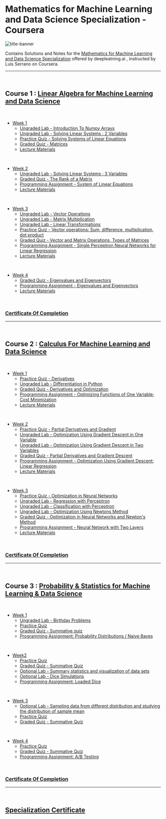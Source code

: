 # Mathematics for Machine Learning and Data Science Specialization - Coursera

![title-banner](https://github.com/greyhatguy007/Mathematics-for-Machine-Learning-and-Data-Science-Specialization-Coursera/assets/77543865/42742826-89a3-41c4-aa6a-6d0f83b260b6)

Contains Solutions and Notes for the [Mathematics for Machine Learning and Data Science Specialization](https://www.coursera.org/learn/machine-learning-probability-and-statistics) offered by deepleatning.ai , instructed by Luis Serrano on Coursera.

<hr/>

<br/>

## Course 1 : [Linear Algebra for Machine Learning and Data Science](https://www.coursera.org/learn/machine-learning-linear-algebra)

<br/>

- [Week 1](/C1/w1/)
  - [Ungraded Lab - Introduction To Numpy Arrays](/C1/w1/lab/C1_W1_Lab_1_introduction_to_numpy_arrays.ipynb)
  - [Ungraded Lab - Solving Linear Systems : 2 Variables](/C1/w1/lab/C1_W1_Lab_2_solving_linear_systems_2_variables.ipynb)
  - [Practice Quiz - Solving Systems of Linear Equations](/C1/w1/pq1/)
  - [Graded Quiz - Matrices](/C1/w1/q1/)
  - [Lecture Materials](/C1/w1/C1w1notes.pdf)

<br/>

- [Week 2](/C1/w2/)
  - [Ungraded Lab - Solving Linear Systems : 3 Variables](/C1/w2/C1w2_ungraded_lab.ipynb)
  - [Graded Quiz - The Rank of a Matrix](/C1/w2/q1/)
  - [Programming Assignment - System of Linear Equations](/C1/w2/C1w2_graded_lab/)
  - [Lecture Materials](/C1/w2/C1w2notes.pdf)

<br/>

- [Week 3](/C1/w3/)
  - [Ungraded Lab - Vector Operations](/C1/w3/lab/C1_W3_Lab_1_vector_operations.ipynb)
  - [Ungraded Lab - Matrix Multiplication](/C1/w3/lab/C1_W3_Lab_2_matrix_multiplication.ipynb)
  - [Ungraded Lab - Linear Transformations](/C1/w3/lab/C1_W3_Lab_3_linear_transformations.ipynb)
  - [Practice Quiz - Vector operations: Sum, difference, multiplication, dot product](/C1/w3/pq1)
  - [Graded Quiz - Vector and Matrix Operations, Types of Matrices](/C1/w3/q1/)
  - [Programming Assignment - Single Perceptron Neural Networks for Linear Regression](/C1/w3/C1w3_graded_lab/)
  - [Lecture Materials](/C1/w3/C1w3notes.pdf)

<br/>

- [Week 4](/C1/w4/)
  - [Graded Quiz - Eigenvalues and Eigenvectors](/C1/w4/q1/)
  - [Programming Assignment - Eigenvalues and Eigenvectors](/C1/w4/C1w4_graded_lab/)
  - [Lecture Materials](/C1/w4/C1w4notes.pdf)

<br/>

### [Certificate Of Completion](https://coursera.org/share/4dcac0c68e690f1947739cc62143dc78)

<hr/>

<br/>

## Course 2 : [Calculus For Machine Learning and Data Science](https://www.coursera.org/learn/machine-learning-calculus)

<br/>

- [Week 1](/C2/w1/)
  - [Practice Quiz - Derivatives](/C2/w1/pq1/)
  - [Ungraded Lab - Differentiation in Python](/C2/w1/C2_W1_Lab_1_differentiation_in_python.ipynb)
  - [Graded Quiz - Derivatives and Optimization](/C2/w1/q1/)
  - [Programming Assignment - Optimizing Functions of One Variable: Cost Minimization](/C2/w1/C2w1_graded_lab/)
  - [Lecture Materials](/C2/w1/C2w1notes.pdf)

<br/>

- [Week 2](/C2/w2/)
  - [Practice Quiz - Partial Derivatives and Gradient](/C2/w2/pq1/)
  - [Ungraded Lab - Optimization Using Gradient Descent in One Variable](/C2/w2/lab/C2_W2_Lab_1_Optimization_Using_Gradient_Descent_in_One_Variable.ipynb)
  - [Ungraded Lab - Optimization Using Gradient Descent in Two Variables](/C2/w2/lab/C2_W2_Lab_2_Optimization_Using_Gradient_Descent_in_Two_Variables.ipynb)
  - [Graded Quiz - Partial Derivatives and Gradient Descent](/C2/w2/q1/)
  - [Programming Assignment - Optimization Using Gradient Descent: Linear Regression](/C2/w2/C2w2_graded_lab/)
  - [Lecture Materials](/C2/w2/C2w2notes.pdf)

<br/>

- [Week 3](/C2/w3/)
  - [Practice Quiz - Optimization in Neural Networks](/C2/w3/pq1/)
  - [Ungraded Lab - Regression with Perceptron](/C2/w3/lab/C2_W3_Lab_1_Regression_with_Perceptron.ipynb)
  - [Ungraded Lab - Classification with Perceptron](/C2/w3/lab/C2_W3_Lab_2_Classification_with_Perceptron.ipynb)
  - [Ungraded Lab - Optimization Using Newtons Method](/C2/w3/lab/C2_W3_Lab_3_Optimization_Using_Newtons_Method.ipynb)
  - [Graded Quiz - Optimization in Neural Networks and Newton's Method](/C2/w3/q1/)
  - [Programming Assignment - Neural Network with Two Layers](/C2/w3/C2w3_graded_lab/)
  - [Lecture Materials](/C2/w3/C2w3notes.pdf)

<br/>

### [Certificate Of Completion](https://coursera.org/share/5fa3a336a4fdfcb89879b8b828f8abbe)

<hr/>

<br/>

## Course 3 : [Probability & Statistics for Machine Learning & Data Science](https://www.coursera.org/learn/machine-learning-probability-and-statistics)

<br/>

- [Week 1](/C3/w1/)
  - [Ungraded Lab - Birthday Problems](/C3/w1/lab/C3_W1_Lab_2_Birthday_Problems.ipynb)
  - [Practice Quiz](/C3/w1/pq1/)
  - [Graded Quiz - Summative quiz](/C3/w1/q1/)
  - [Programming Assignment: Probability Distributions / Naive Bayes](/C3/w1/C3w1_graded_lab/)

<br/>

- [Week2](/C3/w2/)
    - [Practice Quiz](/C3/w2/pq1/)
    - [Graded Quiz - Summative Quiz](/C3/w2/q1/)
    - [Optional Lab - Summary statistics and visualization of data sets](/C3/w2/lab/ugl_datasets.ipynb)
    - [Optional Lab - Dice Simulations](/C3/w2/lab/C3_W2_Lab_2_Dice_Simulations.ipynb)
    - [Programming Assignment: Loaded Dice](/C3/w2/C3w2_graded_lab/)

<br/>

- [Week 3](/C3/w3/)
    - [Optional Lab - Sampling data from different distribution and studying the distribution of sample mean](/C3/w3/lab/)
    - [Practice Quiz](/C3/w3/pq1/)
    - [Graded Quiz - Summative Quiz](/C3/w3/q1/)

<br/>

- [Week 4](/C3/w4/)
    - [Practice Quiz](/C3/w4/pq1/)
    - [Graded Quiz - Summative Quiz](/C3/w4/q1/)
    - [Programming Assignment: A/B Testing](/C3/w4/C3w4_graded_lab/)

<br/>

### [Certificate Of Completion](https://coursera.org/share/10ba65d22dca9278c5119d7511bcec0b)

<hr/>

<br/>

## [Specialization Certificate](https://coursera.org/share/ea6107e80f98b4d1f05b9263413f39c6)